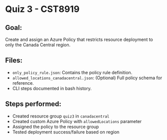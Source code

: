 # Quiz 3 - CST8919

## Goal:
Create and assign an Azure Policy that restricts resource deployment to only the Canada Central region.

## Files:
- `only_policy_rule.json`: Contains the policy rule definition.
- `allowed_locations_canadacentral.json`: (Optional) Full policy schema for reference.
- CLI steps documented in bash history.

## Steps performed:
- Created resource group `quiz3` in `canadacentral`
- Created custom Azure Policy with `allowedLocations` parameter
- Assigned the policy to the resource group
- Tested deployment success/failure based on region
